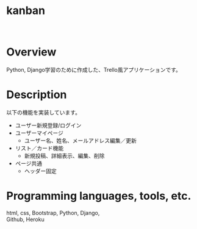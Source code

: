kanban
====
<br>

# Overview
Python, Django学習のために作成した、Trello風アプリケーションです。

# Description
以下の機能を実装しています。
* ユーザー新規登録/ログイン
* ユーザーマイページ
  * ユーザー名、姓名、メールアドレス編集／更新
* リスト／カード機能
  * 新規投稿、詳細表示、編集、削除
* ページ共通
  * ヘッダー固定

# Programming languages, tools, etc.
html, css, Bootstrap, Python, Django,<br>
Github, Heroku<br>